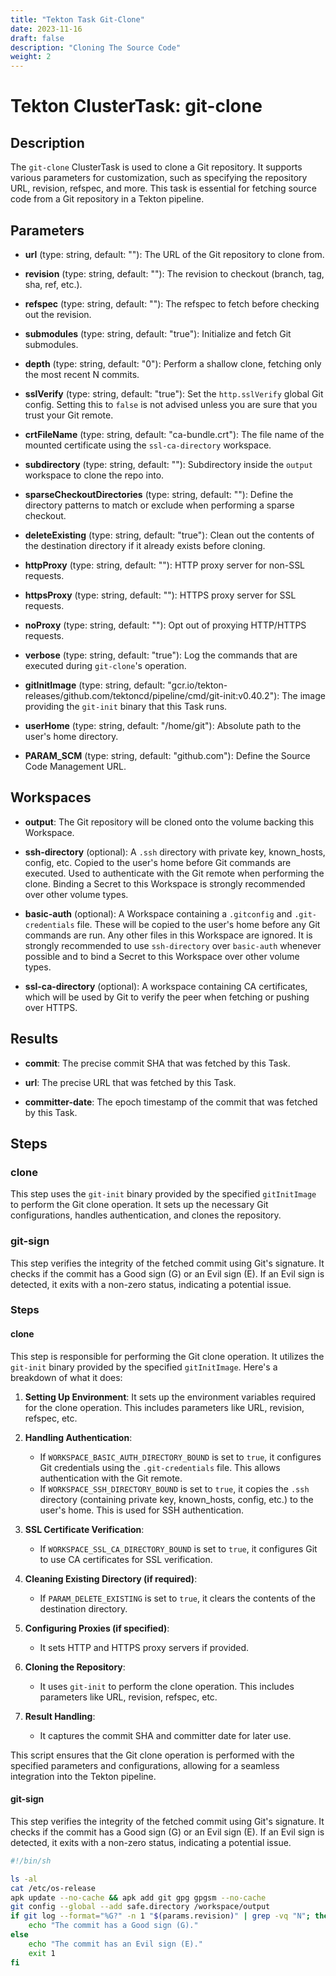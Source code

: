 ```yaml
---
title: "Tekton Task Git-Clone"
date: 2023-11-16
draft: false
description: "Cloning The Source Code"
weight: 2
---
```


# Tekton ClusterTask: git-clone

## Description

The `git-clone` ClusterTask is used to clone a Git repository. It supports various parameters for customization, such as specifying the repository URL, revision, refspec, and more. This task is essential for fetching source code from a Git repository in a Tekton pipeline.

## Parameters

- **url** (type: string, default: ""):
  The URL of the Git repository to clone from.

- **revision** (type: string, default: ""):
  The revision to checkout (branch, tag, sha, ref, etc.).

- **refspec** (type: string, default: ""):
  The refspec to fetch before checking out the revision.

- **submodules** (type: string, default: "true"):
  Initialize and fetch Git submodules.

- **depth** (type: string, default: "0"):
  Perform a shallow clone, fetching only the most recent N commits.

- **sslVerify** (type: string, default: "true"):
  Set the `http.sslVerify` global Git config. Setting this to `false` is not advised unless you are sure that you trust your Git remote.

- **crtFileName** (type: string, default: "ca-bundle.crt"):
  The file name of the mounted certificate using the `ssl-ca-directory` workspace.

- **subdirectory** (type: string, default: ""):
  Subdirectory inside the `output` workspace to clone the repo into.

- **sparseCheckoutDirectories** (type: string, default: ""):
  Define the directory patterns to match or exclude when performing a sparse checkout.

- **deleteExisting** (type: string, default: "true"):
  Clean out the contents of the destination directory if it already exists before cloning.

- **httpProxy** (type: string, default: ""):
  HTTP proxy server for non-SSL requests.

- **httpsProxy** (type: string, default: ""):
  HTTPS proxy server for SSL requests.

- **noProxy** (type: string, default: ""):
  Opt out of proxying HTTP/HTTPS requests.

- **verbose** (type: string, default: "true"):
  Log the commands that are executed during `git-clone`'s operation.

- **gitInitImage** (type: string, default: "gcr.io/tekton-releases/github.com/tektoncd/pipeline/cmd/git-init:v0.40.2"):
  The image providing the `git-init` binary that this Task runs.

- **userHome** (type: string, default: "/home/git"):
  Absolute path to the user's home directory.

- **PARAM_SCM** (type: string, default: "github.com"):
  Define the Source Code Management URL.

## Workspaces

- **output**:
  The Git repository will be cloned onto the volume backing this Workspace.

- **ssh-directory** (optional):
  A `.ssh` directory with private key, known_hosts, config, etc. Copied to the user's home before Git commands are executed. Used to authenticate with the Git remote when performing the clone. Binding a Secret to this Workspace is strongly recommended over other volume types.

- **basic-auth** (optional):
  A Workspace containing a `.gitconfig` and `.git-credentials` file. These will be copied to the user's home before any Git commands are run. Any other files in this Workspace are ignored. It is strongly recommended to use `ssh-directory` over `basic-auth` whenever possible and to bind a Secret to this Workspace over other volume types.

- **ssl-ca-directory** (optional):
  A workspace containing CA certificates, which will be used by Git to verify the peer when fetching or pushing over HTTPS.

## Results

- **commit**:
  The precise commit SHA that was fetched by this Task.

- **url**:
  The precise URL that was fetched by this Task.

- **committer-date**:
  The epoch timestamp of the commit that was fetched by this Task.

## Steps

### clone

This step uses the `git-init` binary provided by the specified `gitInitImage` to perform the Git clone operation. It sets up the necessary Git configurations, handles authentication, and clones the repository.

### git-sign

This step verifies the integrity of the fetched commit using Git's signature. It checks if the commit has a Good sign (G) or an Evil sign (E). If an Evil sign is detected, it exits with a non-zero status, indicating a potential issue.

### Steps

#### clone

This step is responsible for performing the Git clone operation. It utilizes the `git-init` binary provided by the specified `gitInitImage`. Here's a breakdown of what it does:

1. **Setting Up Environment**: It sets up the environment variables required for the clone operation. This includes parameters like URL, revision, refspec, etc.

2. **Handling Authentication**:
   - If `WORKSPACE_BASIC_AUTH_DIRECTORY_BOUND` is set to `true`, it configures Git credentials using the `.git-credentials` file. This allows authentication with the Git remote.
   - If `WORKSPACE_SSH_DIRECTORY_BOUND` is set to `true`, it copies the `.ssh` directory (containing private key, known_hosts, config, etc.) to the user's home. This is used for SSH authentication.

3. **SSL Certificate Verification**:
   - If `WORKSPACE_SSL_CA_DIRECTORY_BOUND` is set to `true`, it configures Git to use CA certificates for SSL verification.

4. **Cleaning Existing Directory (if required)**:
   - If `PARAM_DELETE_EXISTING` is set to `true`, it clears the contents of the destination directory.

5. **Configuring Proxies (if specified)**:
   - It sets HTTP and HTTPS proxy servers if provided.

6. **Cloning the Repository**:
   - It uses `git-init` to perform the clone operation. This includes parameters like URL, revision, refspec, etc.
   
7. **Result Handling**:
   - It captures the commit SHA and committer date for later use.

This script ensures that the Git clone operation is performed with the specified parameters and configurations, allowing for a seamless integration into the Tekton pipeline.

#### git-sign

This step verifies the integrity of the fetched commit using Git's signature. It checks if the commit has a Good sign (G) or an Evil sign (E). If an Evil sign is detected, it exits with a non-zero status, indicating a potential issue.

```bash
#!/bin/sh

ls -al
cat /etc/os-release
apk update --no-cache && apk add git gpg gpgsm --no-cache
git config --global --add safe.directory /workspace/output
if git log --format="%G?" -n 1 "$(params.revision)" | grep -vq "N"; then
    echo "The commit has a Good sign (G)."
else
    echo "The commit has an Evil sign (E)."
    exit 1
fi
```